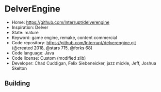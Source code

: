 # DelverEngine

- Home: https://github.com/Interrupt/delverengine
- Inspiration: Delver
- State: mature
- Keyword: game engine, remake, content commercial
- Code repository: https://github.com/Interrupt/delverengine.git (@created 2018, @stars 715, @forks 68)
- Code language: Java
- Code license: Custom (modified zlib)
- Developer: Chad Cuddigan, Felix Siebeneicker, jazz mickle, Jeff, Joshua Skelton

## Building
